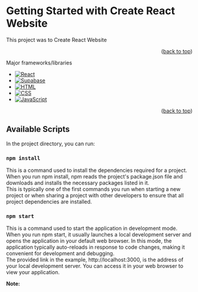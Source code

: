 # Getting Started with Create React Website

This project was to Create React Website

<p align="right">(<a href="#readme-top">back to top</a>)</p>

Major frameworks/libraries

* [![React][React-icon]][React-url]
* [![Supabase][Supabase-icon]][Supabase-url]
* [![HTML][HTML-icon]][HTML-url]
* [![CSS][CSS-icon]][CSS-url]
* [![JavaScript][JavaScript-icon]][JavaScript-url]



[React-url]:https://reactjs.org/
[React-icon]:https://img.shields.io/badge/react-%2320232a.svg?style=for-the-badge&logo=react&logoColor=%2361DAFB
[Supabase-url]:https://supabase.com/
[Supabase-icon]:https://img.shields.io/badge/Supabase-3ECF8E?style=for-the-badge&logo=supabase&logoColor=white
[HTML-url]:https://html.com/
[HTML-icon]:https://img.shields.io/badge/html5-%23E34F26.svg?style=for-the-badge&logo=html5&logoColor=white
[CSS-url]:https://www.css3.com/
[CSS-icon]:https://img.shields.io/badge/css3-%231572B6.svg?style=for-the-badge&logo=css3&logoColor=white
[JavaScript-url]:https://www.javascript.com/
[JavaScript-icon]:https://img.shields.io/badge/javascript-%23323330.svg?style=for-the-badge&logo=javascript&logoColor=%23F7DF1E

<p align="right">(<a href="#readme-top">back to top</a>)</p>

## Available Scripts

In the project directory, you can run:

### `npm install`
This is a command used to install the dependencies required for a project.\
When you run npm install, npm reads the project's package.json file and downloads and installs the necessary packages listed in it.\
This is typically one of the first commands you run when starting a new project or when sharing a project with other developers to ensure that all project dependencies are installed.


### `npm start`

This is a command used to start the application in development mode.\
When you run npm start, it usually launches a local development server and opens the application in your default web browser. In this mode, the application typically auto-reloads in response to code changes, making it convenient for development and debugging.\
The provided link in the example, http://localhost:3000, is the address of your local development server. You can access it in your web browser to view your application.




**Note:**


